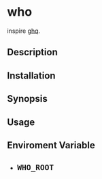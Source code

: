 # who

inspire [ghq](https://github.com/x-motemen/ghq).

## Description

## Installation

## Synopsis

## Usage

## Enviroment Variable

- `WHO_ROOT`
  - 
